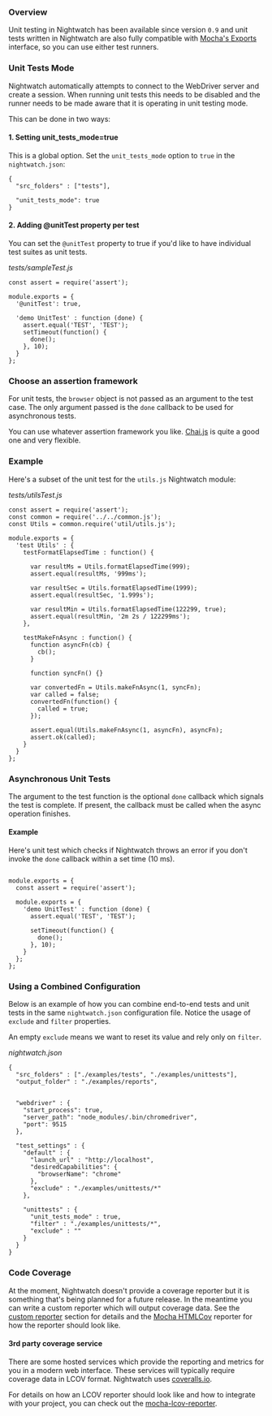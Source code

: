 ### Overview

Unit testing in Nightwatch has been available since version `0.9` and unit tests written in Nightwatch are also fully compatible with [Mocha's Exports](https://mochajs.org/#exports) interface, so you can use either test runners.

### Unit Tests Mode

Nightwatch automatically attempts to connect to the WebDriver server and create a session. When running unit tests this needs to be disabled and the runner needs to be made aware that it is operating in unit testing mode.

This can be done in two ways:

#### 1\. Setting unit\_tests\_mode=true

This is a global option. Set the `unit_tests_mode` option to `true` in the `nightwatch.json`:

```
{
  "src_folders" : ["tests"],
  
  "unit_tests_mode": true
}
```

#### 2\. Adding @unitTest property per test

You can set the `@unitTest` property to true if you'd like to have individual test suites as unit tests.

_tests/sampleTest.js_

```
const assert = require('assert');

module.exports = {
  '@unitTest': true,
  
  'demo UnitTest' : function (done) {
    assert.equal('TEST', 'TEST');
    setTimeout(function() {
      done();
    }, 10);
  }
};
```

### Choose an assertion framework

For unit tests, the `browser` object is not passed as an argument to the test case. The only argument passed is the `done` callback to be used for asynchronous tests.

You can use whatever assertion framework you like. [Chai.js](https://chaijs.com/) is quite a good one and very flexible.

### Example

Here's a subset of the unit test for the `utils.js` Nightwatch module:

_tests/utilsTest.js_

```
const assert = require('assert');
const common = require('../../common.js');
const Utils = common.require('util/utils.js');

module.exports = {
  'test Utils' : {
    testFormatElapsedTime : function() {
      
      var resultMs = Utils.formatElapsedTime(999);
      assert.equal(resultMs, '999ms');
      
      var resultSec = Utils.formatElapsedTime(1999);
      assert.equal(resultSec, '1.999s');
      
      var resultMin = Utils.formatElapsedTime(122299, true);
      assert.equal(resultMin, '2m 2s / 122299ms');
    },
    
    testMakeFnAsync : function() {
      function asyncFn(cb) {
        cb();
      }
      
      function syncFn() {}
      
      var convertedFn = Utils.makeFnAsync(1, syncFn);
      var called = false;
      convertedFn(function() {
        called = true;
      });
      
      assert.equal(Utils.makeFnAsync(1, asyncFn), asyncFn);
      assert.ok(called);
    }
  }
};

```

### Asynchronous Unit Tests

The argument to the test function is the optional `done` callback which signals the test is complete. If present, the callback must be called when the async operation finishes.

#### Example

Here's unit test which checks if Nightwatch throws an error if you don't invoke the `done` callback within a set time (10 ms).

```

module.exports = {
  const assert = require('assert');
  
  module.exports = {
    'demo UnitTest' : function (done) {
      assert.equal('TEST', 'TEST');
      
      setTimeout(function() {  
        done();
      }, 10);
    }
  };
};
```

### Using a Combined Configuration

Below is an example of how you can combine end-to-end tests and unit tests in the same `nightwatch.json` configuration file. Notice the usage of `exclude` and `filter` properties.

An empty `exclude` means we want to reset its value and rely only on `filter`.

_nightwatch.json_

```
{
  "src_folders" : ["./examples/tests", "./examples/unittests"],
  "output_folder" : "./examples/reports",
  
  
  "webdriver" : {
    "start_process": true,
    "server_path": "node_modules/.bin/chromedriver",
    "port": 9515
  },
  
  "test_settings" : {
    "default" : {
      "launch_url" : "http://localhost",
      "desiredCapabilities": {
        "browserName": "chrome"
      },
      "exclude" : "./examples/unittests/*"
    },
    
    "unittests" : {
      "unit_tests_mode" : true,
      "filter" : "./examples/unittests/*",
      "exclude" : ""
    }
  }
}
```

### Code Coverage

At the moment, Nightwatch doesn't provide a coverage reporter but it is something that's being planned for a future release. In the meantime you can write a custom reporter which will output coverage data. See the [custom reporter](https://nightwatchjs.org/guide#custom-reporter) section for details and the [Mocha HTMLCov](https://mochajs.org/#htmlcov) reporter for how the reporter should look like.

#### 3rd party coverage service

There are some hosted services which provide the reporting and metrics for you in a modern web interface. These services will typically require coverage data in LCOV format. Nightwatch uses [coveralls.io](https://coveralls.io/github/nightwatchjs/nightwatch?branch=main).

For details on how an LCOV reporter should look like and how to integrate with your project, you can check out the [mocha-lcov-reporter](https://www.npmjs.com/package/mocha-lcov-reporter).